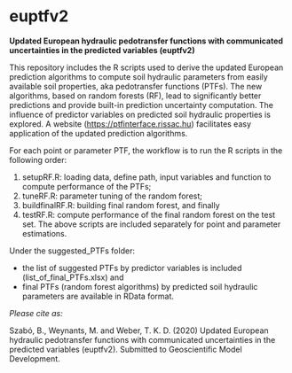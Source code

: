 # euptfv2
**Updated European hydraulic pedotransfer functions with communicated uncertainties in the predicted variables (euptfv2)**

This repository includes the R scripts used to derive the updated European prediction algorithms to compute soil hydraulic parameters from easily available soil properties, aka pedotransfer functions (PTFs). The new algorithms, based on random forests (RF), lead to significantly better predictions and provide built-in prediction uncertainty computation. The influence of predictor variables on predicted soil hydraulic properties is explored.
A website (https://ptfinterface.rissac.hu) facilitates easy application of the updated prediction algorithms.

For each point or parameter PTF, the workflow is to run the R scripts in the following order:
1. setupRF.R:				loading data, define path, input variables and function to compute performance of the PTFs;
2. tuneRF.R:				parameter tuning of the random forest;
3. buildfinalRF.R:	building final random forest, and finally
4. testRF.R: 				compute performance of the final random forest on the test set.
The above scripts are included separately for point and parameter estimations.

Under the suggested_PTFs folder:
- the list of suggested PTFs by predictor variables is included (list_of_final_PTFs.xlsx) and
- final PTFs (random forest algorithms) by predicted soil hydraulic parameters are available in RData format.


*Please cite as:*

Szabó, B., Weynants, M. and Weber, T. K. D. (2020) Updated European hydraulic pedotransfer functions with communicated uncertainties in the predicted variables (euptfv2). Submitted to Geoscientific Model Development.
